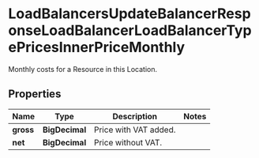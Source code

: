 

# LoadBalancersUpdateBalancerResponseLoadBalancerLoadBalancerTypePricesInnerPriceMonthly

Monthly costs for a Resource in this Location.

## Properties

| Name | Type | Description | Notes |
|------------ | ------------- | ------------- | -------------|
|**gross** | **BigDecimal** | Price with VAT added. |  |
|**net** | **BigDecimal** | Price without VAT. |  |



